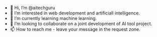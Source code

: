- 👋 Hi, I’m @aitechguru
- 👀 I’m interested in web development and artificiall intelligence.
- 🌱 I’m currently learning machine learning.
- 💞️ I’m looking to collaborate on a joint development of AI tool project.
- 📫 How to reach me - leave your message in the request zone.

<!---
aitechguru/aitechguru is a ✨ special ✨ repository because its `README.md` (this file) appears on your GitHub profile.
You can click the Preview link to take a look at your changes.
--->
